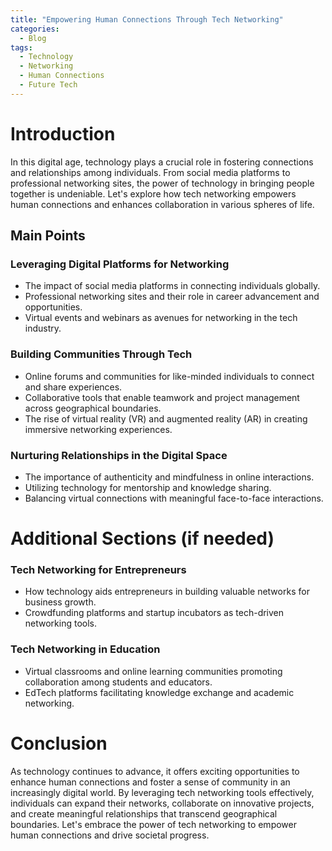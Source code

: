 ```yaml
---
title: "Empowering Human Connections Through Tech Networking"
categories:
  - Blog
tags:
  - Technology
  - Networking
  - Human Connections
  - Future Tech
---
```


# Introduction
In this digital age, technology plays a crucial role in fostering connections and relationships among individuals. From social media platforms to professional networking sites, the power of technology in bringing people together is undeniable. Let's explore how tech networking empowers human connections and enhances collaboration in various spheres of life.

## Main Points
### Leveraging Digital Platforms for Networking
- The impact of social media platforms in connecting individuals globally.
- Professional networking sites and their role in career advancement and opportunities.
- Virtual events and webinars as avenues for networking in the tech industry.

### Building Communities Through Tech
- Online forums and communities for like-minded individuals to connect and share experiences.
- Collaborative tools that enable teamwork and project management across geographical boundaries.
- The rise of virtual reality (VR) and augmented reality (AR) in creating immersive networking experiences.

### Nurturing Relationships in the Digital Space
- The importance of authenticity and mindfulness in online interactions.
- Utilizing technology for mentorship and knowledge sharing.
- Balancing virtual connections with meaningful face-to-face interactions.

# Additional Sections (if needed)
### Tech Networking for Entrepreneurs
- How technology aids entrepreneurs in building valuable networks for business growth.
- Crowdfunding platforms and startup incubators as tech-driven networking tools.

### Tech Networking in Education
- Virtual classrooms and online learning communities promoting collaboration among students and educators.
- EdTech platforms facilitating knowledge exchange and academic networking.

# Conclusion
As technology continues to advance, it offers exciting opportunities to enhance human connections and foster a sense of community in an increasingly digital world. By leveraging tech networking tools effectively, individuals can expand their networks, collaborate on innovative projects, and create meaningful relationships that transcend geographical boundaries. Let's embrace the power of tech networking to empower human connections and drive societal progress.